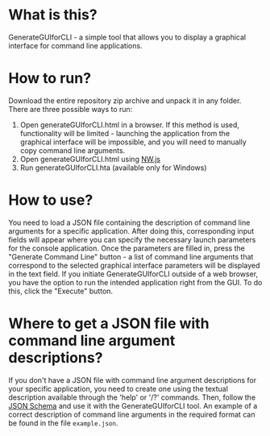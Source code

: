 # What is this?
GenerateGUIforCLI - a simple tool that allows you to display a graphical interface for command line applications.

# How to run?
Download the entire repository zip archive and unpack it in any folder. There are three possible ways to run:

 1. Open generateGUIforCLI.html in a browser. If this method is used, functionality will be limited - launching the application from the
    graphical interface will be impossible, and you will need to manually copy command line arguments.
 2. Open generateGUIforCLI.html using [NW.js](https://nwjs.io/)
 3. Run generateGUIforCLI.hta (available only for Windows)

# How to use?
You need to load a JSON file containing the description of command line arguments for a specific application. After doing this, corresponding input fields will appear where you can specify the necessary launch parameters for the console application. Once the parameters are filled in, press the "Generate Command Line" button - a list of command line arguments that correspond to the selected graphical interface parameters will be displayed in the text field.
If you initiate GenerateGUIforCLI outside of a web browser, you have the option to run the intended application right from the GUI. To do this, click the "Execute" button.

# Where to get a JSON file with command line argument descriptions?
If you don't have a JSON file with command line argument descriptions for your specific application, you need to create one using the textual description available through the 'help' or '/?' commands. Then, follow the [JSON Schema](https://github.com/Leo7k/GenerateGUIforCLI/blob/main/generateGUIforCLI_schema_2019-09.json) and use it with the GenerateGUIforCLI tool. An example of a correct description of command line arguments in the required format can be found in the file `example.json`.
